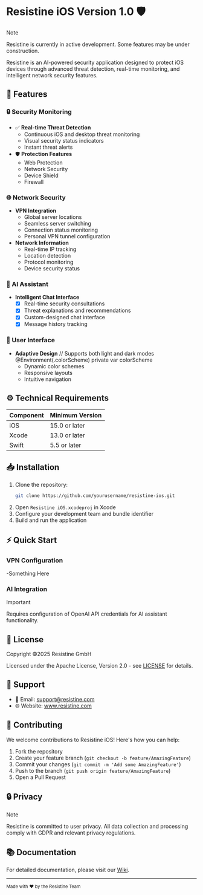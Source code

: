 # Resistine iOS Version 1.0 🛡️

> [!NOTE]
> Resistine is currently in active development. Some features may be under construction.

Resistine is an AI-powered security application designed to protect iOS devices through advanced threat detection, real-time monitoring, and intelligent network security features.

## 🚀 Features

### 🔒 Security Monitoring
- ✅ **Real-time Threat Detection**
  - Continuous iOS and desktop threat monitoring
  - Visual security status indicators
  - Instant threat alerts
- 🛡️ **Protection Features**
  - Web Protection
  - Network Security
  - Device Shield
  - Firewall

### 🌐 Network Security
- **VPN Integration**
  - Global server locations
  - Seamless server switching
  - Connection status monitoring
  - Personal VPN tunnel configuration
- **Network Information**
  - Real-time IP tracking
  - Location detection
  - Protocol monitoring
  - Device security status
  

### 🤖 AI Assistant
- **Intelligent Chat Interface**
  - [x] Real-time security consultations
  - [x] Threat explanations and recommendations
  - [x] Custom-designed chat interface
  - [x] Message history tracking

### 🎨 User Interface
- **Adaptive Design**
  // Supports both light and dark modes
  @Environment(\.colorScheme) private var colorScheme
    - Dynamic color schemes
  - Responsive layouts
  - Intuitive navigation

## ⚙️ Technical Requirements

| Component | Minimum Version |
|-----------|----------------|
| iOS       | 15.0 or later |
| Xcode     | 13.0 or later |
| Swift     | 5.5 or later  |

## 📥 Installation

1. Clone the repository:
   ```bash
   git clone https://github.com/yourusername/resistine-ios.git
   ```
2. Open `Resistine iOS.xcodeproj` in Xcode
3. Configure your development team and bundle identifier
4. Build and run the application

## ⚡ Quick Start

### VPN Configuration

-Something Here


### AI Integration
> [!IMPORTANT]
> Requires configuration of OpenAI API credentials for AI assistant functionality.

## 🔑 License

Copyright ©2025 Resistine GmbH

Licensed under the Apache License, Version 2.0 - see [LICENSE](LICENSE) for details.

## 💬 Support

- 📧 Email: support@resistine.com
- 🌐 Website: www.resistine.com

## 🤝 Contributing

We welcome contributions to Resistine iOS! Here's how you can help:

1. Fork the repository
2. Create your feature branch (`git checkout -b feature/AmazingFeature`)
3. Commit your changes (`git commit -m 'Add some AmazingFeature'`)
4. Push to the branch (`git push origin feature/AmazingFeature`)
5. Open a Pull Request

## 🔒 Privacy

> [!NOTE]
> Resistine is committed to user privacy. All data collection and processing comply with GDPR and relevant privacy regulations.

## 📚 Documentation

For detailed documentation, please visit our [Wiki](https://github.com/yourusername/resistine-ios/wiki).

---

<sup>Made with ❤️ by the Resistine Team</sup>
